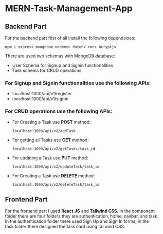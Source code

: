 # MERN-Task-Management-App
## Backend Part
For the backend part first of all install the following dependecies:
```
npm i express mongoose nodemon dotenv cors bcryptjs
```
There are used two schemas with MongoDB database:
- User Schema for Signup and Signin functionalities
- Task schema for CRUD operations

### For Signup and Signin functionalities use the following APIs:
- localhost:1000/api/v1/register
- localhost:1000/api/v1/signin

### For CRUD operations use the following APIs:
- For Creating a Task use **POST** method:
  ```
  localhost:1000/api/v2/addTask
  ```
- For getting all Tasks use **GET** method:
  ```
  localhost:1000/api/v2/getTasks/task_id
  ```
- For updating a Task use **PUT** method:
  ```
  localhost:1000/api/v2/updateTask/task_id
  ```
- For Creating a Task use **DELETE** method:
  ```
  localhost:1000/api/v2/deleteTask/task_id 
  ```
## Frontend Part
  For the frontend part I used **React.JS** and **Tailwind CSS**. In the component folder there are four folders they are authentication, home, navbar, and task. 
  In the authentication folder there used Sign Up and Sign In forms, in the task folder there designed the task card using tailwind CSS.
